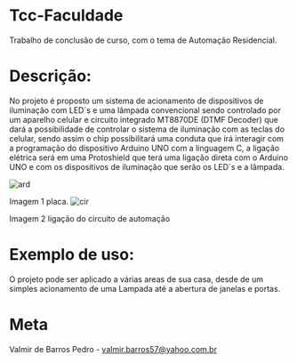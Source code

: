# Tcc-Faculdade
Trabalho de conclusão de curso, com o tema de Automação Residencial.

# Descrição:

No projeto é proposto um sistema de acionamento de dispositivos de iluminação com LED´s e uma lâmpada convencional
sendo controlado por um aparelho celular e circuito integrado MT8870DE (DTMF Decoder) que dará a possibilidade de controlar
o sistema de iluminação com as teclas do celular, sendo assim o chip possibilitará uma conduta que irá interagir com a 
programação do dispositivo Arduino UNO com a linguagem C, a ligação elétrica será em uma Protoshield que terá uma ligação direta com o Arduino UNO e com os dispositivos de iluminação que serão os LED´s e a lâmpada.

![ard](https://user-images.githubusercontent.com/48802923/68417216-bef85000-0174-11ea-8256-ca0735863889.png)

Imagem 1  placa.
![cir](https://user-images.githubusercontent.com/48802923/68417230-c61f5e00-0174-11ea-9ad6-96c27bf0ee8f.png)

Imagem 2 ligação do circuito de automação 

# Exemplo de uso:

O projeto pode ser aplicado a várias areas de sua casa, desde de um simples acionamento de uma Lampada até a abertura de janelas e portas.

# Meta
Valmir de Barros Pedro - valmir.barros57@yahoo.com.br


